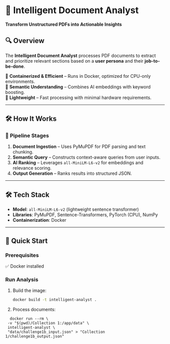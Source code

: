 # 🚀 Intelligent Document Analyst  

**Transform Unstructured PDFs into Actionable Insights**  

## 🔍 Overview  
The **Intelligent Document Analyst** processes PDF documents to extract and prioritize relevant sections based on a **user persona** and their **job-to-be-done**.  

🔹 **Containerized & Efficient** – Runs in Docker, optimized for CPU-only environments.  
🔹 **Semantic Understanding** – Combines AI embeddings with keyword boosting.  
🔹 **Lightweight** – Fast processing with minimal hardware requirements.  

---

## 🛠️ How It Works  

### 📂 **Pipeline Stages**  
1. **Document Ingestion** – Uses PyMuPDF for PDF parsing and text chunking.  
2. **Semantic Query** – Constructs context-aware queries from user inputs.  
3. **AI Ranking** – Leverages `all-MiniLM-L6-v2` for embeddings and relevance scoring.  
4. **Output Generation** – Ranks results into structured JSON.  

---

## 🛠️ Tech Stack  
- **Model**: `all-MiniLM-L6-v2` (lightweight sentence transformer)  
- **Libraries**: PyMuPDF, Sentence-Transformers, PyTorch (CPU), NumPy  
- **Containerization**: Docker  

---

## 🚀 Quick Start  

### **Prerequisites**  
✅ Docker installed  

### **Run Analysis**  
1. Build the image:  
   ```sh  
   docker build -t intelligent-analyst .  

2. Process documents:
 ```
   docker run --rm \  
  -v "$(pwd)/Collection 1:/app/data" \  
  intelligent-analyst \  
  "data/challenge1b_input.json" > "Collection 1/challenge1b_output.json"  
```

